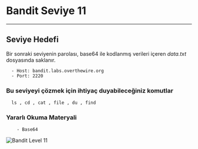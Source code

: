 
# Bandit Seviye 11

---

## Seviye Hedefi

Bir sonraki seviyenin parolası, base64 ile kodlanmış verileri içeren *data.txt* dosyasında saklanır.

``` {.sh}
  - Host: bandit.labs.overthewire.org
  - Port: 2220
```

### Bu seviyeyi çözmek için ihtiyaç duyabileceğiniz komutlar

``` {.sh}
  ls , cd , cat , file , du , find
```

### Yararlı Okuma Materyali

``` {.sh}
    - Base64
```

![Bandit Level 11](https://cdn.bulutbilisimciler.com/public/images/bandit/Bandit11.png)
